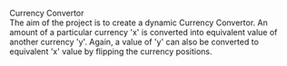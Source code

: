 Currency Convertor
<br>
The aim of the project is to create a dynamic Currency Convertor. An amount of a particular currency 'x' is converted into equivalent value of another currency 'y'. Again, a value of 'y' can also be converted to equivalent 'x' value by flipping the currency positions.